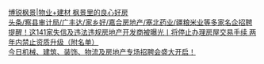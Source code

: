   
[博锐枫景|物业+建材 枫景里的良心好房](http://www.dianyue.me/archives/720/4jkg5e6gg9qn8yuy/)  
[头条/察县审计局/广丰达/家乡好/嘉合房地产/塞北药业/疆粮米业等多家名企招聘](http://www.dianyue.me/archives/355/ahh59yow5wyq4zkh/)  
[提醒！这141家失信及违法违规房地产开发商被曝光丨将停止办理房屋交易手续 两年内禁止资质升级（附名单）](http://www.dianyue.me/archives/321/utngzrhsk57nbaxa/)  
[今日机械、建筑、装饰、物流及房地产专场招聘会盛大开启！](http://www.dianyue.me/archives/662/bh9ttnu4v002yz8x/)